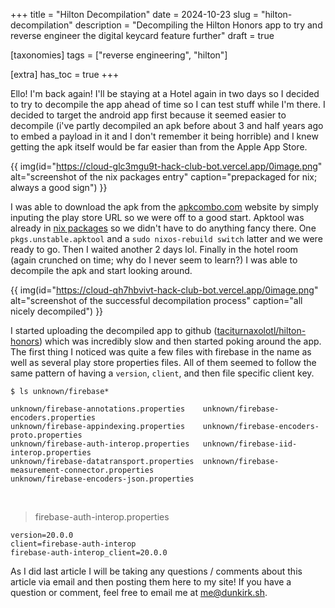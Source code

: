 +++
title = "Hilton Decompilation"
date = 2024-10-23
slug = "hilton-decompilation"
description = "Decompiling the Hilton Honors app to try and reverse engineer the digital keycard feature further"
draft = true

[taxonomies]
tags = ["reverse engineering", "hilton"]

[extra]
has_toc = true
+++

Ello! I'm back again! I'll be staying at a Hotel again in two days so I decided to try to decompile the app ahead of time so I can test stuff while I'm there. I decided to target the android app first because it seemed easier to decompile (i've partly decompiled an apk before about 3 and half years ago to embed a payload in it and I don't remember it being horrible) and I knew getting the apk itself would be far easier than from the Apple App Store.

<!-- more -->

{{ img(id="https://cloud-glc3mgu9t-hack-club-bot.vercel.app/0image.png" alt="screenshot of the nix packages entry" caption="prepackaged for nix; always a good sign") }}

I was able to download the apk from the [apkcombo.com](https://apkcombo.com/downloader/#package=com.hilton.android.hhonors) website by simply inputing the play store URL so we were off to a good start. Apktool was already in [nix packages](https://search.nixos.org/packages?channel=unstable&from=0&size=50&sort=relevance&type=packages&query=apktool) so we didn't have to do anything fancy there. One `pkgs.unstable.apktool` and a `sudo nixos-rebuild switch` latter and we were ready to go. Then I waited another 2 days lol. Finally in the hotel room (again crunched on time; why do I never seem to learn?) I was able to decompile the apk and start looking around.

{{ img(id="https://cloud-qh7hbvivt-hack-club-bot.vercel.app/0image.png" alt="screenshot of the successful decompilation process" caption="all nicely decompiled") }}

I started uploading the decompiled app to github ([taciturnaxolotl/hilton-honors](https://github.com/taciturnaxolotl/hilton-honors)) which was incredibly slow and then started poking around the app. The first thing I noticed was quite a few files with firebase in the name as well as several play store properties files. All of them seemed to follow the same pattern of having a `version`, `client`, and then file specific client key.

```text
$ ls unknown/firebase*

unknown/firebase-annotations.properties    unknown/firebase-encoders.properties
unknown/firebase-appindexing.properties    unknown/firebase-encoders-proto.properties
unknown/firebase-auth-interop.properties   unknown/firebase-iid-interop.properties
unknown/firebase-datatransport.properties  unknown/firebase-measurement-connector.properties
unknown/firebase-encoders-json.properties
```

</br>

> firebase-auth-interop.properties
```
version=20.0.0
client=firebase-auth-interop
firebase-auth-interop_client=20.0.0
```



As I did last article I will be taking any questions / comments about this article via email and then posting them here to my site! If you have a question or comment, feel free to email me at [me@dunkirk.sh](mailto://me@dunkirk.sh).

